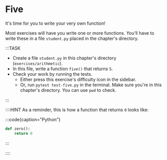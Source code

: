 # Five

It's time for you to write your very own function!

Most exercises will have you write one or more functions.
You'll have to write these in a file `student.py` placed in the chapter's directory.

:::TASK

* Create a file `student.py` in this chapter's directory (`exercises/arithmetic`).
* In this file, write a function `five()` that returns `5`.
* Check your work by running the tests.
  * Either press this exercise's difficulty icon in the sidebar.
  * Or, run `pytest test-five.py` in the terminal.
    Make sure you're in this chapter's directory.
    You can use `pwd` to check.

:::

::::HINT
As a reminder, this is how a function that returns `0` looks like:

:::code{caption="Python"}

```python
def zero():
    return 0
```

:::

::::
